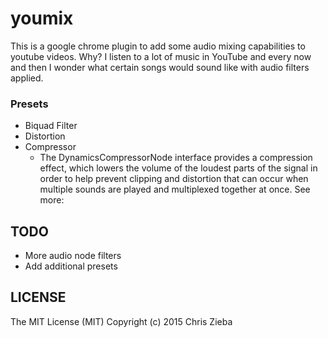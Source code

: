 # youmix

This is a google chrome plugin to add some audio mixing capabilities to youtube videos. Why? I listen to a lot of music in YouTube and every now and then I wonder what certain songs would sound like with audio filters applied. 

### Presets
- Biquad Filter
- Distortion
- Compressor
  - The DynamicsCompressorNode interface provides a compression effect, which lowers the volume of the loudest parts of the signal in order to help prevent clipping and distortion that can occur when multiple sounds are played and multiplexed together at once. See more: 

## TODO

- More audio node filters
- Add additional presets

## LICENSE

The MIT License (MIT)
Copyright (c) 2015 Chris Zieba
